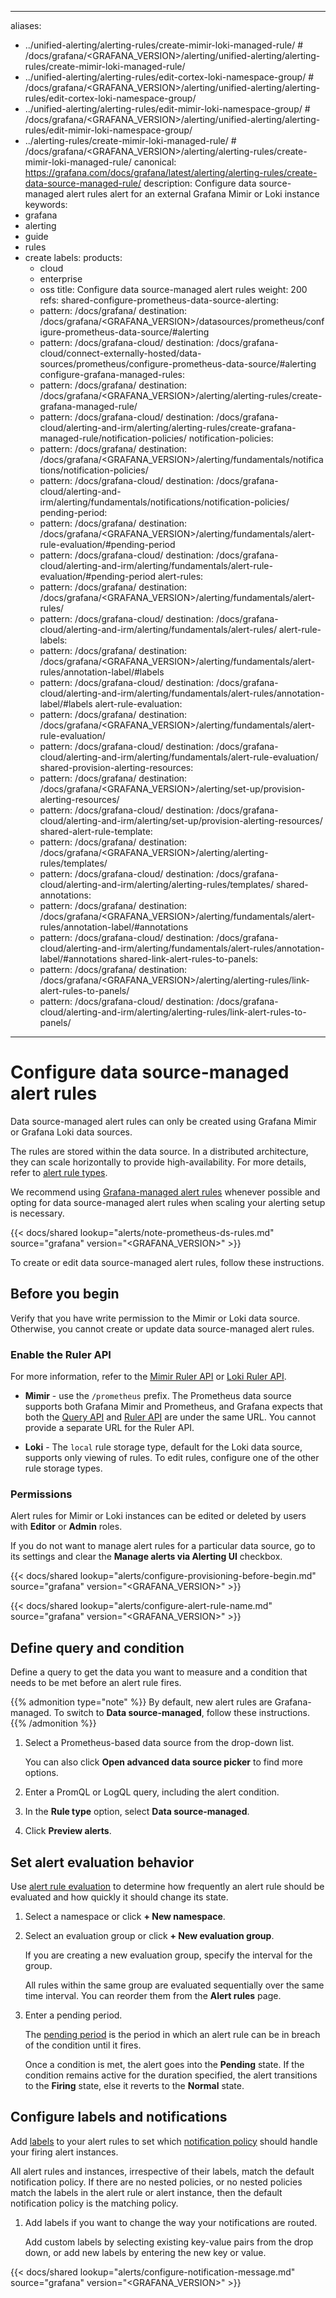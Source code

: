 -----

aliases:

- ../unified-alerting/alerting-rules/create-mimir-loki-managed-rule/ \# /docs/grafana/\<GRAFANA\_VERSION\>/alerting/unified-alerting/alerting-rules/create-mimir-loki-managed-rule/
- ../unified-alerting/alerting-rules/edit-cortex-loki-namespace-group/ \# /docs/grafana/\<GRAFANA\_VERSION\>/alerting/unified-alerting/alerting-rules/edit-cortex-loki-namespace-group/
- ../unified-alerting/alerting-rules/edit-mimir-loki-namespace-group/ \# /docs/grafana/\<GRAFANA\_VERSION\>/alerting/unified-alerting/alerting-rules/edit-mimir-loki-namespace-group/
- ../alerting-rules/create-mimir-loki-managed-rule/ \# /docs/grafana/\<GRAFANA\_VERSION\>/alerting/alerting-rules/create-mimir-loki-managed-rule/
  canonical: https://grafana.com/docs/grafana/latest/alerting/alerting-rules/create-data-source-managed-rule/
  description: Configure data source-managed alert rules alert for an external Grafana Mimir or Loki instance
  keywords:
- grafana
- alerting
- guide
- rules
- create
  labels:
  products:
  - cloud
  - enterprise
  - oss
    title: Configure data source-managed alert rules
    weight: 200
    refs:
    shared-configure-prometheus-data-source-alerting:
  - pattern: /docs/grafana/
    destination: /docs/grafana/\<GRAFANA\_VERSION\>/datasources/prometheus/configure-prometheus-data-source/\#alerting
  - pattern: /docs/grafana-cloud/
    destination: /docs/grafana-cloud/connect-externally-hosted/data-sources/prometheus/configure-prometheus-data-source/\#alerting
    configure-grafana-managed-rules:
  - pattern: /docs/grafana/
    destination: /docs/grafana/\<GRAFANA\_VERSION\>/alerting/alerting-rules/create-grafana-managed-rule/
  - pattern: /docs/grafana-cloud/
    destination: /docs/grafana-cloud/alerting-and-irm/alerting/alerting-rules/create-grafana-managed-rule/notification-policies/
    notification-policies:
  - pattern: /docs/grafana/
    destination: /docs/grafana/\<GRAFANA\_VERSION\>/alerting/fundamentals/notifications/notification-policies/
  - pattern: /docs/grafana-cloud/
    destination: /docs/grafana-cloud/alerting-and-irm/alerting/fundamentals/notifications/notification-policies/
    pending-period:
  - pattern: /docs/grafana/
    destination: /docs/grafana/\<GRAFANA\_VERSION\>/alerting/fundamentals/alert-rule-evaluation/\#pending-period
  - pattern: /docs/grafana-cloud/
    destination: /docs/grafana-cloud/alerting-and-irm/alerting/fundamentals/alert-rule-evaluation/\#pending-period
    alert-rules:
  - pattern: /docs/grafana/
    destination: /docs/grafana/\<GRAFANA\_VERSION\>/alerting/fundamentals/alert-rules/
  - pattern: /docs/grafana-cloud/
    destination: /docs/grafana-cloud/alerting-and-irm/alerting/fundamentals/alert-rules/
    alert-rule-labels:
  - pattern: /docs/grafana/
    destination: /docs/grafana/\<GRAFANA\_VERSION\>/alerting/fundamentals/alert-rules/annotation-label/\#labels
  - pattern: /docs/grafana-cloud/
    destination: /docs/grafana-cloud/alerting-and-irm/alerting/fundamentals/alert-rules/annotation-label/\#labels
    alert-rule-evaluation:
  - pattern: /docs/grafana/
    destination: /docs/grafana/\<GRAFANA\_VERSION\>/alerting/fundamentals/alert-rule-evaluation/
  - pattern: /docs/grafana-cloud/
    destination: /docs/grafana-cloud/alerting-and-irm/alerting/fundamentals/alert-rule-evaluation/
    shared-provision-alerting-resources:
  - pattern: /docs/grafana/
    destination: /docs/grafana/\<GRAFANA\_VERSION\>/alerting/set-up/provision-alerting-resources/
  - pattern: /docs/grafana-cloud/
    destination: /docs/grafana-cloud/alerting-and-irm/alerting/set-up/provision-alerting-resources/
    shared-alert-rule-template:
  - pattern: /docs/grafana/
    destination: /docs/grafana/\<GRAFANA\_VERSION\>/alerting/alerting-rules/templates/
  - pattern: /docs/grafana-cloud/
    destination: /docs/grafana-cloud/alerting-and-irm/alerting/alerting-rules/templates/
    shared-annotations:
  - pattern: /docs/grafana/
    destination: /docs/grafana/\<GRAFANA\_VERSION\>/alerting/fundamentals/alert-rules/annotation-label/\#annotations
  - pattern: /docs/grafana-cloud/
    destination: /docs/grafana-cloud/alerting-and-irm/alerting/fundamentals/alert-rules/annotation-label/\#annotations
    shared-link-alert-rules-to-panels:
  - pattern: /docs/grafana/
    destination: /docs/grafana/\<GRAFANA\_VERSION\>/alerting/alerting-rules/link-alert-rules-to-panels/
  - pattern: /docs/grafana-cloud/
    destination: /docs/grafana-cloud/alerting-and-irm/alerting/alerting-rules/link-alert-rules-to-panels/

-----

# Configure data source-managed alert rules

Data source-managed alert rules can only be created using Grafana Mimir or Grafana Loki data sources.

The rules are stored within the data source. In a distributed architecture, they can scale horizontally to provide high-availability. For more details, refer to [alert rule types](ref:alert-rules).

We recommend using [Grafana-managed alert rules](ref:configure-grafana-managed-rules) whenever possible and opting for data source-managed alert rules when scaling your alerting setup is necessary.

{{\< docs/shared lookup="alerts/note-prometheus-ds-rules.md" source="grafana" version="\<GRAFANA\_VERSION\>" \>}}

To create or edit data source-managed alert rules, follow these instructions.

## Before you begin

Verify that you have write permission to the Mimir or Loki data source. Otherwise, you cannot create or update data source-managed alert rules.

### Enable the Ruler API

For more information, refer to the [Mimir Ruler API](/docs/mimir/latest/references/http-api/#ruler) or [Loki Ruler API](/docs/loki/latest/api/#ruler).

- **Mimir** - use the `/prometheus` prefix. The Prometheus data source supports both Grafana Mimir and Prometheus, and Grafana expects that both the [Query API](/docs/mimir/latest/operators-guide/reference-http-api/#querier--query-frontend) and [Ruler API](/docs/mimir/latest/operators-guide/reference-http-api/#ruler) are under the same URL. You cannot provide a separate URL for the Ruler API.

- **Loki** - The `local` rule storage type, default for the Loki data source, supports only viewing of rules. To edit rules, configure one of the other rule storage types.

### Permissions

Alert rules for Mimir or Loki instances can be edited or deleted by users with **Editor** or **Admin** roles.

If you do not want to manage alert rules for a particular data source, go to its settings and clear the **Manage alerts via Alerting UI** checkbox.

{{\< docs/shared lookup="alerts/configure-provisioning-before-begin.md" source="grafana" version="\<GRAFANA\_VERSION\>" \>}}

{{\< docs/shared lookup="alerts/configure-alert-rule-name.md" source="grafana" version="\<GRAFANA\_VERSION\>" \>}}

## Define query and condition

Define a query to get the data you want to measure and a condition that needs to be met before an alert rule fires.

{{% admonition type="note" %}}
By default, new alert rules are Grafana-managed. To switch to **Data source-managed**, follow these instructions.
{{% /admonition %}}

1. Select a Prometheus-based data source from the drop-down list.
   
   You can also click **Open advanced data source picker** to find more options.

2. Enter a PromQL or LogQL query, including the alert condition.

3. In the **Rule type** option, select **Data source-managed**.

4. Click **Preview alerts**.

## Set alert evaluation behavior

Use [alert rule evaluation](ref:alert-rule-evaluation) to determine how frequently an alert rule should be evaluated and how quickly it should change its state.

1. Select a namespace or click **+ New namespace**.

2. Select an evaluation group or click **+ New evaluation group**.
   
   If you are creating a new evaluation group, specify the interval for the group.
   
   All rules within the same group are evaluated sequentially over the same time interval. You can reorder them from the **Alert rules** page.

3. Enter a pending period.
   
   The [pending period](ref:pending-period) is the period in which an alert rule can be in breach of the condition until it fires.
   
   Once a condition is met, the alert goes into the **Pending** state. If the condition remains active for the duration specified, the alert transitions to the **Firing** state, else it reverts to the **Normal** state.

## Configure labels and notifications

Add [labels](ref:alert-rule-labels) to your alert rules to set which [notification policy](ref:notification-policies) should handle your firing alert instances.

All alert rules and instances, irrespective of their labels, match the default notification policy. If there are no nested policies, or no nested policies match the labels in the alert rule or alert instance, then the default notification policy is the matching policy.

1. Add labels if you want to change the way your notifications are routed.
   
   Add custom labels by selecting existing key-value pairs from the drop down, or add new labels by entering the new key or value.

{{\< docs/shared lookup="alerts/configure-notification-message.md" source="grafana" version="\<GRAFANA\_VERSION\>" \>}}
